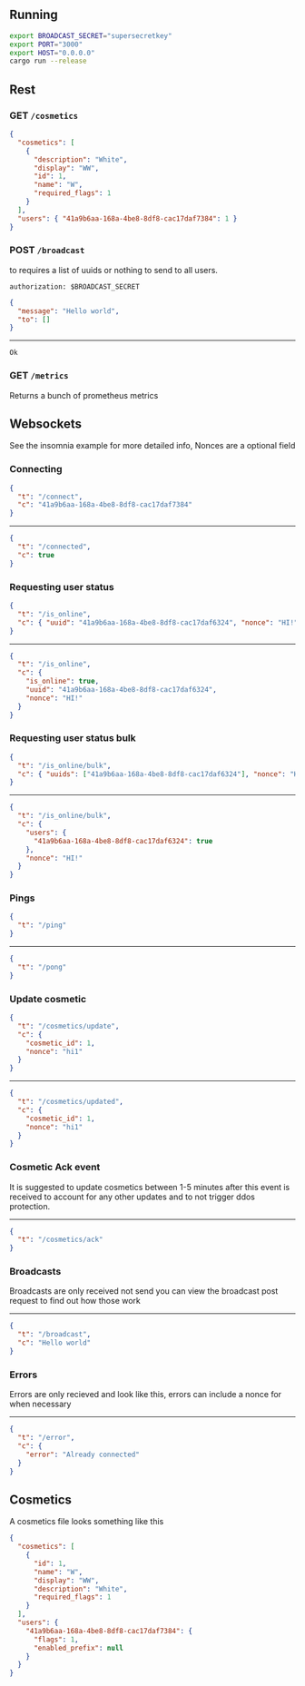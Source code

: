 ## Running

```bash
export BROADCAST_SECRET="supersecretkey"
export PORT="3000"
export HOST="0.0.0.0"
cargo run --release
```

## Rest

### GET `/cosmetics`

```json
{
  "cosmetics": [
    {
      "description": "White",
      "display": "WW",
      "id": 1,
      "name": "W",
      "required_flags": 1
    }
  ],
  "users": { "41a9b6aa-168a-4be8-8df8-cac17daf7384": 1 }
}
```

### POST `/broadcast`

to requires a list of uuids or nothing to send to all users.

```
authorization: $BROADCAST_SECRET
```

```json
{
  "message": "Hello world",
  "to": []
}
```

---

```
Ok
```

### GET `/metrics`

Returns a bunch of prometheus metrics

## Websockets

See the insomnia example for more detailed info,
Nonces are a optional field

### Connecting

```json
{
  "t": "/connect",
  "c": "41a9b6aa-168a-4be8-8df8-cac17daf7384"
}
```

---

```json
{
  "t": "/connected",
  "c": true
}
```

### Requesting user status

```json
{
  "t": "/is_online",
  "c": { "uuid": "41a9b6aa-168a-4be8-8df8-cac17daf6324", "nonce": "HI!" }
}
```

---

```json
{
  "t": "/is_online",
  "c": {
    "is_online": true,
    "uuid": "41a9b6aa-168a-4be8-8df8-cac17daf6324",
    "nonce": "HI!"
  }
}
```

### Requesting user status bulk

```json
{
  "t": "/is_online/bulk",
  "c": { "uuids": ["41a9b6aa-168a-4be8-8df8-cac17daf6324"], "nonce": "HI!" }
}
```

---

```json
{
  "t": "/is_online/bulk",
  "c": {
    "users": {
      "41a9b6aa-168a-4be8-8df8-cac17daf6324": true
    },
    "nonce": "HI!"
  }
}
```

### Pings

```json
{
  "t": "/ping"
}
```

---

```json
{
  "t": "/pong"
}
```

### Update cosmetic

```json
{
  "t": "/cosmetics/update",
  "c": {
    "cosmetic_id": 1,
    "nonce": "hi1"
  }
}
```

---

```json
{
  "t": "/cosmetics/updated",
  "c": {
    "cosmetic_id": 1,
    "nonce": "hi1"
  }
}
```

### Cosmetic Ack event

It is suggested to update cosmetics between 1-5 minutes after this event is received to account for any other updates and to not trigger ddos protection.

---

```json
{
  "t": "/cosmetics/ack"
}
```

### Broadcasts

Broadcasts are only received not send you can view the broadcast post request to find out how those work

---

```json
{
  "t": "/broadcast",
  "c": "Hello world"
}
```

### Errors

Errors are only recieved and look like this, errors can include a nonce for when necessary

---

```json
{
  "t": "/error",
  "c": {
    "error": "Already connected"
  }
}
```

## Cosmetics

A cosmetics file looks something like this

```json
{
  "cosmetics": [
    {
      "id": 1,
      "name": "W",
      "display": "WW",
      "description": "White",
      "required_flags": 1
    }
  ],
  "users": {
    "41a9b6aa-168a-4be8-8df8-cac17daf7384": {
      "flags": 1,
      "enabled_prefix": null
    }
  }
}
```
